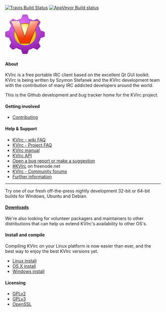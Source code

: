 [![Travis Build Status](https://img.shields.io/travis/kvirc/KVIrc/master.svg?label=linux%2Fosx)](https://travis-ci.org/kvirc/KVIrc)
[![AppVeyor Build status](https://img.shields.io/appveyor/ci/DarthGandalf/KVIrc/master.svg?label=windows)](https://ci.appveyor.com/project/DarthGandalf/kvirc/branch/master)

![KVIrc logo](https://raw.githubusercontent.com/kvirc/KVIrc/master/data/icons/128x128/kvirc.png "KVIrc - The visual IRC client for the masses!")

#### About

KVIrc is a free portable IRC client based on the excellent Qt GUI toolkit.
KVirc is being written by Szymon Stefanek and the KVIrc development team with the contribution of many IRC addicted developers around the world.

This is the Github development and bug tracker home for the KVIrc project.

#### Getting involved

- [Contributing](http://www.kvirc.net/?id=contribute)

#### Help & Support

- [KVIrc - wiki FAQ](https://github.com/kvirc/KVIrc/wiki/FAQ)
- [KVIrc - Project FAQ](https://github.com/kvirc/KVIrc/blob/master/doc/FAQ)
- [KVIrc manual](http://www.kvirc.net/doc)
- [KVIrc API](http://www.kvirc.net/api)
- [Open a bug report or make a suggestion](https://github.com/kvirc/KVIrc/issues)
- [#KVIrc](https://webchat.freenode.net?nick=kvirc-user&channels=%23kvirc&prompt=1&uio=OT10cnVlde) on freenode.net
- [KVIrc - Community forums](http://www.kvirc.ru/forum/)
- [Further information](https://github.com/kvirc/KVIrc/tree/master/doc)

---
Try one of our fresh off-the-press nightly development 32-bit or 64-bit builds for Windows, Ubuntu and Debian.
#### [Downloads](https://github.com/kvirc/KVIrc/wiki/Downloading-KVIrc-source-or-binaries#source-downloads-master)

We're also looking for volunteer packagers and maintainers to other distributions that can help us extend KVIrc's availability to other OS's.

#### Install and compile

Compiling KVIrc on your Linux platform is now easier than ever, and the best way to enjoy the best KVIrc versions yet.

- [Linux install](https://github.com/kvirc/KVIrc/blob/master/doc/INSTALL.txt)
- [OS X install](https://github.com/kvirc/KVIrc/blob/master/doc/INSTALL-MacOS.txt)
- [Windows install](https://github.com/kvirc/KVIrc/blob/master/doc/INSTALL-Win32.txt)

#### Licensing

- [GPLv2](https://github.com/kvirc/KVIrc/blob/master/doc/LICENSE-GPLV2)
- [GPLv3](https://github.com/kvirc/KVIrc/blob/master/doc/LICENSE-GPLV3)
- [OpenSSL](https://github.com/kvirc/KVIrc/blob/master/doc/LICENSE-OPENSSL)
